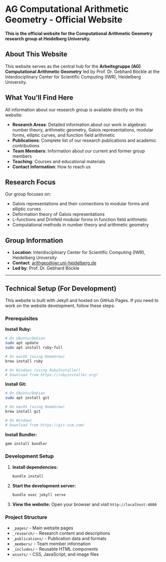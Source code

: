 # AG Computational Arithmetic Geometry - Official Website

**This is the official website for the Computational Arithmetic Geometry research group at Heidelberg University.**

## About This Website

This website serves as the central hub for the **Arbeitsgruppe (AG) Computational Arithmetic Geometry** led by Prof. Dr. Gebhard Böckle at the Interdisciplinary Center for Scientific Computing (IWR), Heidelberg University.

## What You'll Find Here

All information about our research group is available directly on this website:

- **Research Areas**: Detailed information about our work in algebraic number theory, arithmetic geometry, Galois representations, modular forms, elliptic curves, and function field arithmetic
- **Publications**: Complete list of our research publications and academic contributions
- **Team Members**: Information about our current and former group members
- **Teaching**: Courses and educational materials
- **Contact Information**: How to reach us

## Research Focus

Our group focuses on:
- Galois representations and their connections to modular forms and elliptic curves
- Deformation theory of Galois representations
- L-functions and Drinfeld modular forms in function field arithmetic
- Computational methods in number theory and arithmetic geometry

## Group Information

- **Location**: Interdisciplinary Center for Scientific Computing (IWR), Heidelberg University
- **Contact**: arithgeo@iwr.uni-heidelberg.de
- **Led by**: Prof. Dr. Gebhard Böckle

---

## Technical Setup (For Development)

This website is built with Jekyll and hosted on GitHub Pages. If you need to work on the website development, follow these steps:

### Prerequisites

**Install Ruby:**
```bash
# On Ubuntu/Debian
sudo apt update
sudo apt install ruby-full

# On macOS (using Homebrew)
brew install ruby

# On Windows (using RubyInstaller)
# Download from https://rubyinstaller.org/
```

**Install Git:**
```bash
# On Ubuntu/Debian
sudo apt install git

# On macOS (using Homebrew)
brew install git

# On Windows
# Download from https://git-scm.com/
```

**Install Bundler:**
```bash
gem install bundler
```

### Development Setup

1. **Install dependencies:**
   ```bash
   bundle install
   ```

2. **Start the development server:**
   ```bash
   bundle exec jekyll serve
   ```

3. **View the website:**
   Open your browser and visit `http://localhost:4000`

### Project Structure

- `_pages/` - Main website pages
- `_research/` - Research content and descriptions
- `_publications/` - Publication data and formats
- `_members/` - Team member information
- `_includes/` - Reusable HTML components
- `assets/` - CSS, JavaScript, and image files